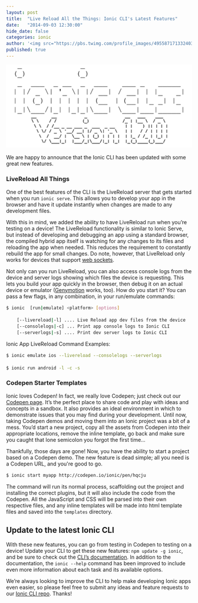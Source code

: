 ```yaml
---
layout: post
title:  "Live Reload All the Things: Ionic CLI's Latest Features"
date:   "2014-09-03 12:30:00"
hide_date: false
categories: ionic
author: '<img src="https://pbs.twimg.com/profile_images/495587171332403200/tO9oMmCn.png" class="author-icon"><a href="https://twitter.com/mhartington">Mike</a>'
published: true
---
```


<img class="showcase-image" src="/img/blog/ionic-cli-v1_2_0.png">

We are happy to announce that the Ionic CLI has been updated with some great new features.

<!-- more -->

### LiveReload All Things
One of the best features of the CLI is the LiveReload server that gets started when you run `ionic serve`. This allows you to develop your app in the browser and have it update instantly when changes are made to any development files.

With this in mind, we added the ability to have LiveReload run when you’re testing on a device! The LiveReload functionality is similar to Ionic Serve, but instead of developing and debugging an app using a standard browser, the compiled hybrid app itself is watching for any changes to its files and reloading the app when needed. This reduces the requirement to constantly rebuild the app for small changes. Do note, however, that LiveReload only works for devices that support [web sockets](http://caniuse.com/websockets).

Not only can you run LiveReload, you can also access console logs from the device and server logs showing which files the device is requesting. This lets you build your app quickly in the browser, then debug it on an actual device or emulator ([Genymotion](http://www.genymotion.com/) works, too). How do you start it? You can pass a few flags, in any combination, in your run/emulate commands:

```bash
$ ionic  [run|emulate] <platform> [options]

    [--livereload|-l] .... Live Reload app dev files from the device
    [--consolelogs|-c] ... Print app console logs to Ionic CLI
    [--serverlogs|-s] .... Print dev server logs to Ionic CLI
```

Ionic App LiveReload Command Examples:

```bash
$ ionic emulate ios --livereload --consolelogs --serverlogs

$ ionic run android -l -c -s
```



### Codepen Starter Templates

Ionic loves Codepen! In fact, we really love Codepen; just check out our [Codepen page](http://codepen.io/ionic/public-list/). It’s the perfect place to share code and play with ideas and concepts in a sandbox. It also provides an ideal environment in which to demonstrate issues that you may find during your development. Until now, taking Codepen demos and moving them into an Ionic project was a bit of a mess. You’d start a new project, copy all the assets from Codepen into their appropriate locations, remove the inline template, go back and make sure you caught that lone semicolon you forgot the first time…

Thankfully, those days are gone! Now, you have the ability to start a project based on a Codepen demo.  The new feature is dead simple; all you need is a Codepen URL, and you're good to go.

```bash
$ ionic start myapp http://codepen.io/ionic/pen/hqcju
```

The command will run its normal process, scaffolding out the project and installing the correct plugins, but it will also include the code from the Codepen. All the JavaScript and CSS will be parsed into their own respective files, and any inline templates will be made into html template files and saved into the `templates` directory.

## Update to the latest Ionic CLI

With these new features, you can go from testing in Codepen to testing on a device! Update your CLI to get these new features: `npm update -g ionic`, and be sure to check out the [CLI’s documentation](https://github.com/driftyco/ionic-cli). In addition to the documentation, the `ionic --help` command has been improved to include even more information about each task and its available options.

We’re always looking to improve the CLI to help make developing Ionic apps even easier, so please feel free to submit any ideas and feature requests to our [Ionic CLI repo](https://github.com/driftyco/ionic-cli/issues). Thanks!
